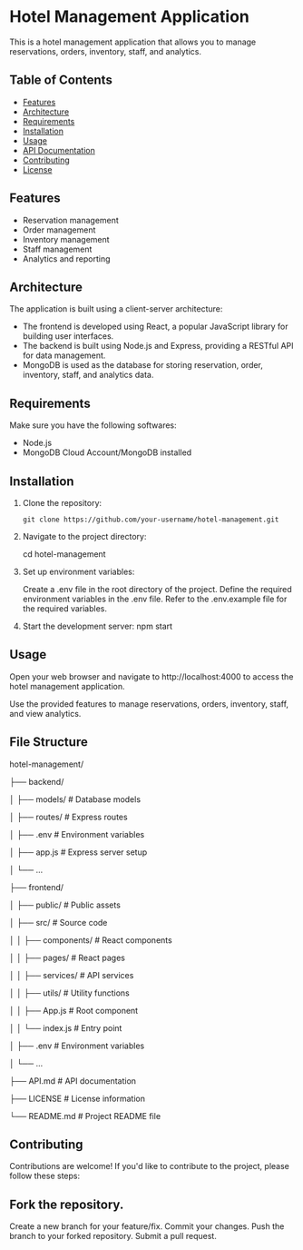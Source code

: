 # Hotel Management Application

This is a hotel management application that allows you to manage reservations, orders, inventory, staff, and analytics.

## Table of Contents

- [Features](#features)
- [Architecture](#architecture)
- [Requirements](#requirements)
- [Installation](#installation)
- [Usage](#usage)
- [API Documentation](#api-documentation)
- [Contributing](#contributing)
- [License](#license)

## Features

- Reservation management
- Order management
- Inventory management
- Staff management
- Analytics and reporting

## Architecture

The application is built using a client-server architecture:

- The frontend is developed using React, a popular JavaScript library for building user interfaces.
- The backend is built using Node.js and Express, providing a RESTful API for data management.
- MongoDB is used as the database for storing reservation, order, inventory, staff, and analytics data.

## Requirements

Make sure you have the following softwares:

- Node.js
- MongoDB Cloud Account/MongoDB installed

## Installation

1. Clone the repository:

   ```shell
   git clone https://github.com/your-username/hotel-management.git

2. Navigate to the project directory:

    cd hotel-management
3. Set up environment variables:

    Create a .env file in the root directory of the project.
    Define the required environment variables in the .env file. Refer to the .env.example file for the required variables.

4. Start the development server:
    npm start

## Usage

Open your web browser and navigate to http://localhost:4000 to access the hotel management application.

Use the provided features to manage reservations, orders, inventory, staff, and view analytics.

## File Structure

hotel-management/

├── backend/

│   ├── models/         # Database models

│   ├── routes/         # Express routes

│   ├── .env            # Environment variables

│   ├── app.js          # Express server setup

│   └── ...

├── frontend/

│   ├── public/         # Public assets

│   ├── src/            # Source code

│   │   ├── components/ # React components

│   │   ├── pages/      # React pages

│   │   ├── services/   # API services

│   │   ├── utils/      # Utility functions

│   │   ├── App.js      # Root component

│   │   └── index.js    # Entry point

│   ├── .env            # Environment variables

│   └── ...

├── API.md              # API documentation

├── LICENSE             # License information

└── README.md           # Project README file



## Contributing

Contributions are welcome! If you'd like to contribute to the project, please follow these steps:

## Fork the repository.

Create a new branch for your feature/fix.
Commit your changes.
Push the branch to your forked repository.
Submit a pull request.
